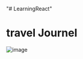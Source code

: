 "# LearningReact" 

# travel Journel
![image](https://github.com/user-attachments/assets/30ef82c4-5617-44ce-86c9-4db0910b5db0)

